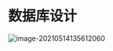 # 数据库设计

![image-20210514135612060](C:\Users\李祥鸿\AppData\Roaming\Typora\typora-user-images\image-20210514135612060.png)





































